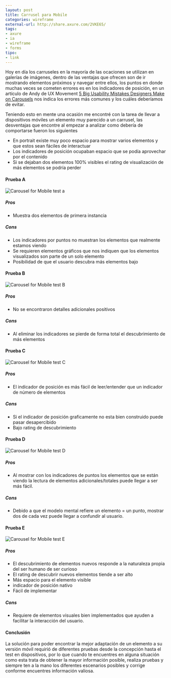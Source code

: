 ```yaml
---
layout: post
title: Carrusel para Mobile
categories: wireframe
external-url: http://share.axure.com/2VKE65/
tags:
- axure
- ia
- wireframe
- forms
tipo:
- link
---
```

Hoy en día los carruseles en la mayoría de las ocaciones se utilizan en galerías de imágenes, dentro de las ventajas que ofrecen son de ir mostrando elementos próximos y navegar entre ellos, los puntos en donde muchas veces se cometen errores es en los indicadores de posición, en un artículo de Andy de UX Movement [5 Big Usability Mistakes Designers Make on Carousels](http://uxmovement.com/navigation/big-usability-mistakes-designers-make-on-carousels/) nos indica los errores más comunes y los cuáles deberíamos de evitar.

Teniendo esto en mente una ocasión me encontré con la tarea de llevar a dispositivos móviles un elemento muy parecido a un carrusel, las desventajas que encontre al empezar a analizar como debería de comportarse fueron los siguientes

+ En portrait existe muy poco espacio para mostrar varios elementos y que estos sean fáciles de interactuar
+ Los indicadores de posición ocupaban espacio que se podía aprovechar por el contenido
+ Si se dejaban dos elementos 100% visibles el rating de visualización de más elementos se podría perder


#### Prueba A

<img src="/images/posts/carousel-mobile-test-a.png" title="Carousel for Mobile test a" alt="Carousel for Mobile test a" class="mobile-element">

##### Pros

+ Muestra dos elementos de primera instancia

##### Cons

+ Los indicadores por puntos no muestran los elementos que realmente estamos viendo
+ Se requieren elementos gráficos que nos indiquen que los elementos visualizados son parte de un solo elemento
+ Posibilidad de que el usuario descubra más elementos bajo

#### Prueba B

<img src="/images/posts/carousel-mobile-test-b.jpg" title="Carousel for Mobile test A" alt="Carousel for Mobile test B" class="mobile-element">

##### Pros

+ No se encontraron detalles adicionales positivos

##### Cons

+ Al eliminar los indicadores se pierde de forma total el descubrimiento de más elementos

#### Prueba C

<img src="/images/posts/carousel-mobile-test-c.jpg" title="Carousel for Mobile test C" alt="Carousel for Mobile test C" class="mobile-element">

##### Pros

+ El indicador de posición es más fácil de leer/entender que un indicador de número de elementos

##### Cons

+ Si el indicador de posición graficamente no esta bien construido puede pasar desapercibido
+ Bajo rating de descubrimiento

#### Prueba D

<img src="/images/posts/carousel-mobile-test-d.jpg" title="Carousel for Mobile test D" alt="Carousel for Mobile test D" class="mobile-element">

##### Pros

+ Al mostrar con los indicadores de puntos los elementos que se están viendo la lectura de elementos adicionales/totales puede llegar a ser más fácil.

##### Cons

+ Debido a que el modelo mental refiere un elemento = un punto, mostrar dos de cada vez puede llegar a confundir al usuario.

#### Prueba E

<img src="/images/posts/carousel-mobile-test-e.jpg" title="Carousel for Mobile test E" alt="Carousel for Mobile test E" class="mobile-element">

##### Pros

+ El descubrimiento de elementos nuevos responde a la naturaleza propia del ser humano de ser curioso
+ El rating de descubrir nuevos elementos tiende a ser alto
+ Más espacio para el elemento visible
+ indicador de posición nativo
+ Fácil de implementar

##### Cons

+ Requiere de elementos visuales bien implementados que ayuden a facilitar la interacción del usuario.

#### Conclusión

La solución para poder encontrar la mejor adaptación de un elemento a su versión móvil requirió de diferentes pruebas desde la concepción hasta el test en dispositivos, por lo que cuando te encuentres en alguna situación como esta trata de obtener la mayor información posible, realiza pruebas y siempre ten a la mano los diferentes escenarios posibles y corrige conforme encuentres información valiosa.